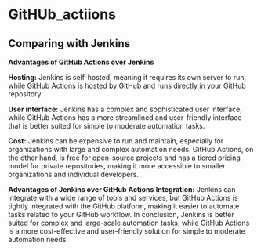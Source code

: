 # GitHUb_actiions
Comparing with Jenkins
---------------------------------------------------------------------------------------------------------------------------------------------------------------------------------
**Advantages of GitHub Actions over Jenkins**

**Hosting:** Jenkins is self-hosted, meaning it requires its own server to run, while GitHub Actions is hosted by GitHub and runs directly in your GitHub repository.

**User interface:** Jenkins has a complex and sophisticated user interface, while GitHub Actions has a more streamlined and user-friendly interface that is better suited for simple to moderate automation tasks.

**Cost:** Jenkins can be expensive to run and maintain, especially for organizations with large and complex automation needs. GitHub Actions, on the other hand, is free for open-source projects and has a tiered pricing model for private repositories, making it more accessible to smaller organizations and individual developers.

**Advantages of Jenkins over GitHub Actions**
**Integration:** Jenkins can integrate with a wide range of tools and services, but GitHub Actions is tightly integrated with the GitHub platform, making it easier to automate tasks related to your GitHub workflow.
In conclusion, Jenkins is better suited for complex and large-scale automation tasks, while GitHub Actions is a more cost-effective and user-friendly solution for simple to moderate automation needs.
